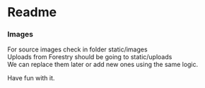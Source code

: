 # Readme
### Images
For source images check in folder static/images\
Uploads from Forestry should be going to static/uploads\
We can replace them later or add new ones using the same logic.

Have fun with it.
